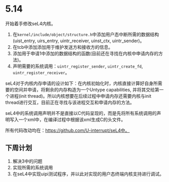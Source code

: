# 5.14

开始着手修改seL4内核。

1. 在```kernel/include/object/structure.h```中添加用户态中断所需的数据结构(uist_entry, uirs_entry, uintr_receiver, uinst_ctx, uintr_sender)。
2. 在tcb中添加添加用于维护发送方和接收方的信息。
3. 添加用于申请1中添加的数据结构的函数(目前还在寻找在内核中申请内存的方法)。
4. 声明需要的系统调用：```uintr_register_sender```, ```uintr_create_fd```, ```uintr_register_receiver```。

seL4对于内核内存申请的设计如下：在内核初始化时，内核直接计算好自身所需要的空间并申请，将剩余的内存构造为一个Untype capabilities, 并将其交给第一个进程(init thread)。所以内核想要在后续过程中申请内存还需要内核与init thread进行交互，目前正在寻找与该进程交互和申请内存的方法。

seL4中的系统调用声明并不是直接以C代码呈现的，而是先将所有系统调用的声明写入一个xml中，在编译过程中根据该xml生成C的头文件。

所有代码改动均在：https://github.com/U-interrupt/seL4中。

## 下周计划

1. 解决3中的问题
2. 实现所需的系统调用
3. 在seL4中实现uipi测试程序，并以此对实现的用户态终端内核支持进行调试。
